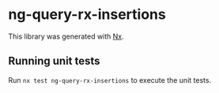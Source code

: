 # ng-query-rx-insertions

This library was generated with [Nx](https://nx.dev).

## Running unit tests

Run `nx test ng-query-rx-insertions` to execute the unit tests.
